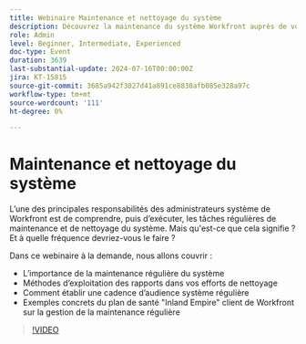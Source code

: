```yaml
---
title: Webinaire Maintenance et nettoyage du système
description: Découvrez la maintenance du système Workfront auprès de vos pairs. Découvrez l’importance de l’entretien régulier, des rapports et des exemples concrets du Inland Empire Health Plan dans notre webinaire à la demande.
role: Admin
level: Beginner, Intermediate, Experienced
doc-type: Event
duration: 3639
last-substantial-update: 2024-07-16T00:00:00Z
jira: KT-15815
source-git-commit: 3685a942f3027d41a891ce8830afb085e328a97c
workflow-type: tm+mt
source-wordcount: '111'
ht-degree: 0%

---
```



# Maintenance et nettoyage du système

L’une des principales responsabilités des administrateurs système de Workfront est de comprendre, puis d’exécuter, les tâches régulières de maintenance et de nettoyage du système. Mais qu&#39;est-ce que cela signifie ? Et à quelle fréquence devriez-vous le faire ?

Dans ce webinaire à la demande, nous allons couvrir :

* L’importance de la maintenance régulière du système
* Méthodes d’exploitation des rapports dans vos efforts de nettoyage
* Comment établir une cadence d’audience système régulière
* Exemples concrets du plan de santé &quot;Inland Empire&quot; client de Workfront sur la gestion de la maintenance régulière

>[!VIDEO](https://video.tv.adobe.com/v/3431009/?learn=on)
